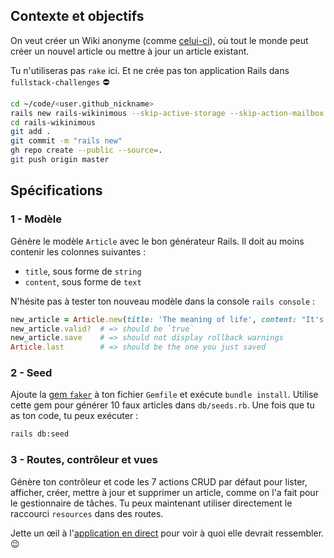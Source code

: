 ## Contexte et objectifs

On veut créer un Wiki anonyme (comme [celui-ci](https://wagon-wikinimous.herokuapp.com)), où tout le monde peut créer un nouvel article ou mettre à jour un article existant.

Tu n'utiliseras pas `rake` ici. Et ne crée pas ton application Rails dans `fullstack-challenges` ⛔️

```bash
cd ~/code/<user.github_nickname>
rails new rails-wikinimous --skip-active-storage --skip-action-mailbox
cd rails-wikinimous
git add .
git commit -m "rails new"
gh repo create --public --source=.
git push origin master
```

## Spécifications

### 1 - Modèle

Génère le modèle `Article` avec le bon générateur Rails. Il doit au moins contenir les colonnes suivantes :

- `title`, sous forme de `string`
- `content`, sous forme de `text`

N'hésite pas à tester ton nouveau modèle dans la console `rails console` :

```ruby
new_article = Article.new(title: 'The meaning of life', content: "It's 42!")
new_article.valid?  # => should be `true`
new_article.save    # => should not display rollback warnings
Article.last        # => should be the one you just saved
```

### 2 - Seed

Ajoute la [gem `faker`](https://github.com/stympy/faker) à ton fichier `Gemfile` et exécute `bundle install`. Utilise cette gem pour générer 10 faux articles dans `db/seeds.rb`. Une fois que tu as ton code, tu peux exécuter :

```bash
rails db:seed
```

### 3 - Routes, contrôleur et vues

Génère ton contrôleur et code les 7 actions CRUD par défaut pour lister, afficher, créer, mettre à jour et supprimer un article, comme on l'a fait pour le gestionnaire de tâches. Tu peux maintenant utiliser directement le raccourci `resources` dans des routes.

Jette un œil à l'[application en direct](https://wagon-wikinimous.herokuapp.com) pour voir à quoi elle devrait ressembler. 😉
